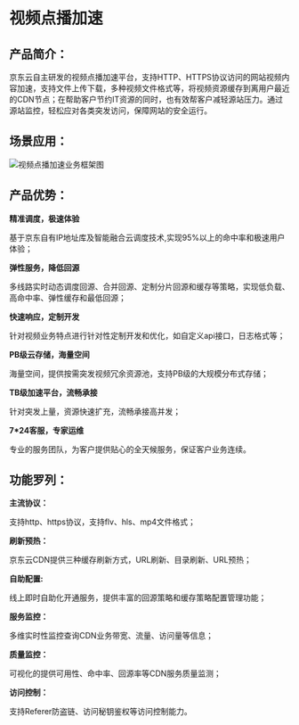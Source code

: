 # 视频点播加速
## 产品简介：
京东云自主研发的视频点播加速平台，支持HTTP、HTTPS协议访问的网站视频内容加速，支持文件上传下载，多种视频文件格式等，将视频资源缓存到离用户最近的CDN节点；在帮助客户节约IT资源的同时，也有效帮客户减轻源站压力。通过源站监控，轻松应对各类突发访问，保障网站的安全运行。

## 场景应用：
![视频点播加速业务框架图](https://github.com/jdcloudcom/cn/blob/cdn-new/image/CDN/%E8%A7%86%E9%A2%91%E7%82%B9%E6%92%AD%E5%8A%A0%E9%80%9F.png)

## 产品优势：
**精准调度，极速体验**

基于京东自有IP地址库及智能融合云调度技术,实现95%以上的命中率和极速用户体验；

**弹性服务，降低回源**

多线路实时动态调度回源、合并回源、定制分片回源和缓存等策略，实现低负载、高命中率、弹性缓存和最低回源；

**快速响应，定制开发**

针对视频业务特点进行针对性定制开发和优化，如自定义api接口，日志格式等；

**PB级云存储，海量空间**

海量空间，提供按需突发视频冗余资源池，支持PB级的大规模分布式存储；

**TB级加速平台，流畅承接**

针对突发上量，资源快速扩充，流畅承接高并发；

**7*24客服，专家运维**

专业的服务团队，为客户提供贴心的全天候服务，保证客户业务连续。

## 功能罗列：
**主流协议：**

支持http、https协议，支持flv、hls、mp4文件格式；

**刷新预热：**

京东云CDN提供三种缓存刷新方式，URL刷新、目录刷新、URL预热；

**自助配置:**

线上即时自助化开通服务，提供丰富的回源策略和缓存策略配置管理功能；

**服务监控：**

多维实时性监控查询CDN业务带宽、流量、访问量等信息；

**质量监控：**

可视化的提供可用性、命中率、回源率等CDN服务质量监测；

**访问控制：**

支持Referer防盗链、访问秘钥鉴权等访问控制能力。
